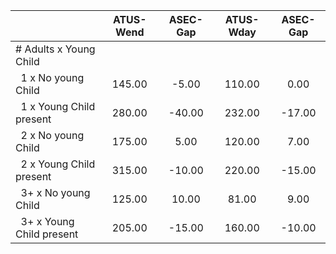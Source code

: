 
|                      |    ATUS-Wend |     ASEC-Gap |    ATUS-Wday |     ASEC-Gap |
| -------------------- | :----------: | :----------: | :----------: | :----------: |
| # Adults x Young Child |              |              |              |              |
| &nbsp;&nbsp;1 x No young Child |       145.00 |        -5.00 |       110.00 |         0.00 |
| &nbsp;&nbsp;1 x Young Child present |       280.00 |       -40.00 |       232.00 |       -17.00 |
| &nbsp;&nbsp;2 x No young Child |       175.00 |         5.00 |       120.00 |         7.00 |
| &nbsp;&nbsp;2 x Young Child present |       315.00 |       -10.00 |       220.00 |       -15.00 |
| &nbsp;&nbsp;3+ x No young Child |       125.00 |        10.00 |        81.00 |         9.00 |
| &nbsp;&nbsp;3+ x Young Child present |       205.00 |       -15.00 |       160.00 |       -10.00 |

